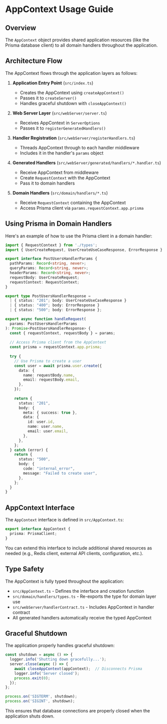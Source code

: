 # AppContext Usage Guide

## Overview

The `AppContext` object provides shared application resources (like the Prisma database client) to all domain handlers throughout the application.

## Architecture Flow

The AppContext flows through the application layers as follows:

1. **Application Entry Point** (`src/index.ts`)
   - Creates the AppContext using `createAppContext()`
   - Passes it to `createServer()`
   - Handles graceful shutdown with `closeAppContext()`

2. **Web Server Layer** (`src/webServer/server.ts`)
   - Receives AppContext in `ServerOptions`
   - Passes it to `registerGeneratedHandlers()`

3. **Handler Registration** (`src/webServer/registerHandlers.ts`)
   - Threads AppContext through to each handler middleware
   - Includes it in the handler's `params` object

4. **Generated Handlers** (`src/webServer/generated/handlers/*.handler.ts`)
   - Receive AppContext from middleware
   - Create `RequestContext` with the AppContext
   - Pass it to domain handlers

5. **Domain Handlers** (`src/domain/handlers/*.ts`)
   - Receive `RequestContext` containing the AppContext
   - Access Prisma client via `params.requestContext.app.prisma`

## Using Prisma in Domain Handlers

Here's an example of how to use the Prisma client in a domain handler:

```typescript
import { RequestContext } from './types';
import { UserCreateRequest, UserCreateUseCaseResponse, ErrorResponse } from '../../domain-seam/types';

export interface PostUsersHandlerParams {
  pathParams: Record<string, never>;
  queryParams: Record<string, never>;
  headerParams: Record<string, never>;
  requestBody: UserCreateRequest;
  requestContext: RequestContext;
}

export type PostUsersHandlerResponse = 
  | { status: "201"; body: UserCreateUseCaseResponse }
  | { status: "400"; body: ErrorResponse }
  | { status: "500"; body: ErrorResponse };

export async function handleRequest(
  params: PostUsersHandlerParams
): Promise<PostUsersHandlerResponse> {
  const { requestContext, requestBody } = params;
  
  // Access Prisma client from the AppContext
  const prisma = requestContext.app.prisma;
  
  try {
    // Use Prisma to create a user
    const user = await prisma.user.create({
      data: {
        name: requestBody.name,
        email: requestBody.email,
      },
    });
    
    return {
      status: "201",
      body: {
        meta: { success: true },
        data: {
          id: user.id,
          name: user.name,
          email: user.email,
        },
      },
    };
  } catch (error) {
    return {
      status: "500",
      body: {
        code: "internal_error",
        message: "Failed to create user",
      },
    };
  }
}
```

## AppContext Interface

The `AppContext` interface is defined in `src/AppContext.ts`:

```typescript
export interface AppContext {
  prisma: PrismaClient;
}
```

You can extend this interface to include additional shared resources as needed (e.g., Redis client, external API clients, configuration, etc.).

## Type Safety

The AppContext is fully typed throughout the application:

- `src/AppContext.ts` - Defines the interface and creation function
- `src/domain/handlers/types.ts` - Re-exports the type for domain layer use
- `src/webServer/handlerContract.ts` - Includes AppContext in handler contract
- All generated handlers automatically receive the typed AppContext

## Graceful Shutdown

The application properly handles graceful shutdown:

```typescript
const shutdown = async () => {
  logger.info('Shutting down gracefully...');
  server.close(async () => {
    await closeAppContext(appContext);  // Disconnects Prisma
    logger.info('Server closed');
    process.exit(0);
  });
};

process.on('SIGTERM', shutdown);
process.on('SIGINT', shutdown);
```

This ensures that database connections are properly closed when the application shuts down.

